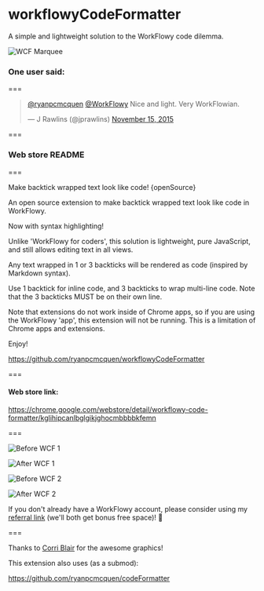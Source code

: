 # workflowyCodeFormatter
A simple and lightweight solution to the WorkFlowy code dilemma.

![WCF Marquee](https://raw.githubusercontent.com/ryanpcmcquen/workflowyCodeFormatter/master/wcf_marquee.png)

### One user said:
===
<blockquote class="twitter-tweet" data-conversation="none" lang="en"><p lang="en" dir="ltr"><a href="https://twitter.com/ryanpcmcquen">@ryanpcmcquen</a> <a href="https://twitter.com/WorkFlowy">@WorkFlowy</a> Nice and light. Very WorkFlowian.</p>&mdash; J Rawlins (@jprawlins) <a href="https://twitter.com/jprawlins/status/665998935643656192">November 15, 2015</a></blockquote>
<script async src="//platform.twitter.com/widgets.js" charset="utf-8"></script>
===

### Web store README
===

Make backtick wrapped text look like code! {openSource}

An open source extension to make backtick wrapped text look like code in WorkFlowy.

Now with syntax highlighting!

Unlike 'WorkFlowy for coders', this solution is lightweight, pure JavaScript, and still allows editing text in all views.

Any text wrapped in 1 or 3 backticks will be rendered as code (inspired by Markdown syntax).

Use 1 backtick for inline code, and 3 backticks to wrap multi-line code. Note that the 3 backticks MUST be on their own line.

Note that extensions do not work inside of Chrome apps, so if you are using the WorkFlowy 'app', this extension will not be running. This is a limitation of Chrome apps and extensions.

Enjoy!

https://github.com/ryanpcmcquen/workflowyCodeFormatter

===

#### Web store link:

https://chrome.google.com/webstore/detail/workflowy-code-formatter/kglihipcanlbglgikjghocmbbbbkfemn

===

![Before WCF 1](https://raw.githubusercontent.com/ryanpcmcquen/workflowyCodeFormatter/master/before_WCF__1.jpg)

![After WCF 1](https://raw.githubusercontent.com/ryanpcmcquen/workflowyCodeFormatter/master/after_WCF__1.jpg)

![Before WCF 2](https://raw.githubusercontent.com/ryanpcmcquen/workflowyCodeFormatter/master/before_WCF__2.jpg)

![After WCF 2](https://raw.githubusercontent.com/ryanpcmcquen/workflowyCodeFormatter/master/after_WCF__2.jpg)


If you don't already have a WorkFlowy account, please consider using my [referral link](https://workflowy.com/invite/32bf69e5.lnx) (we'll both get bonus free space)! :tada:

===

Thanks to [Corri Blair](http://www.corriblair.com/) for the awesome graphics!

This extension also uses (as a submod):

https://github.com/ryanpcmcquen/codeFormatter
